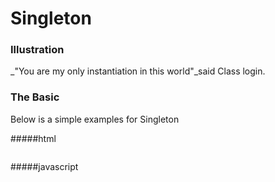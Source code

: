 Singleton
=====================
### Illustration

<!-- ![illustration of oberser pattern](./observer.png) -->
_"You are my only instantiation in this world"_said Class login.

### The Basic
Below is a simple examples for Singleton

#####html
```html
```

#####javascript
```javascript
```